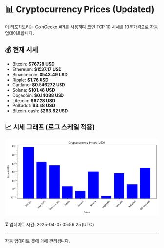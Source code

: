 
# 📊 Cryptocurrency Prices (Updated)

이 리포지토리는 CoinGecko API를 사용하여 코인 TOP 10 시세를 10분가격으로 자동 업데이트합니다.

## 💰 현재 시세
- Bitcoin: **$76728 USD**
- Ethereum: **$1537.17 USD**
- Binancecoin: **$543.49 USD**
- Ripple: **$1.76 USD**
- Cardano: **$0.546272 USD**
- Solana: **$101.48 USD**
- Dogecoin: **$0.14088 USD**
- Litecoin: **$67.28 USD**
- Polkadot: **$3.48 USD**
- Bitcoin-cash: **$263.82 USD**

## 📈 시세 그래프 (로그 스케일 적용)
![Crypto Prices](crypto_prices.png)

⏳ 업데이트 시간: 2025-04-07 05:56:25 (UTC)

---
자동 업데이트 봇에 의해 관리됩니다.
